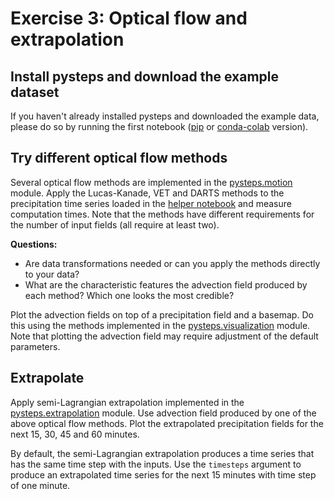 # Exercise 3: Optical flow and extrapolation

## Install pysteps and download the example dataset

If you haven't already installed pysteps and downloaded the example data, please do so by running the first notebook ([pip](https://github.com/pySTEPS/ERAD-nowcasting-course-2022/blob/main/hands-on-session-users/notebooks/block_01_setup_pip.ipynb) or [conda-colab](https://github.com/pySTEPS/ERAD-nowcasting-course-2022/blob/main/hands-on-session-users/notebooks/block_01_setup_conda-colab.ipynb) version).

## Try different optical flow methods

Several optical flow methods are implemented in the [pysteps.motion](https://pysteps.readthedocs.io/en/stable/pysteps_reference/motion.html) module. Apply the Lucas-Kanade, VET and DARTS methods to the precipitation time series loaded in the [helper notebook](https://github.com/pySTEPS/ERAD-nowcasting-course-2022/blob/main/hands-on-session-users/notebooks/helper_input_data.ipynb) and measure computation times. Note that the methods have different requirements for the number of input fields (all require at least two).

**Questions:**

- Are data transformations needed or can you apply the methods directly to your data?
- What are the characteristic features the advection field produced by each method? Which one looks the most credible?

Plot the advection fields on top of a precipitation field and a basemap. Do this using the methods implemented in the [pysteps.visualization](https://pysteps.readthedocs.io/en/stable/pysteps_reference/visualization.html) module. Note that plotting the advection field may require adjustment of the default parameters.

## Extrapolate

Apply semi-Lagrangian extrapolation implemented in the [pysteps.extrapolation](https://pysteps.readthedocs.io/en/stable/pysteps_reference/extrapolation.html) module. Use advection field produced by one of the above optical flow methods. Plot the extrapolated precipitation fields for the next 15, 30, 45 and 60 minutes.

By default, the semi-Lagrangian extrapolation produces a time series that has the same time step with the inputs. Use the `timesteps` argument to produce an extrapolated time series for the next 15 minutes with time step of one minute.
